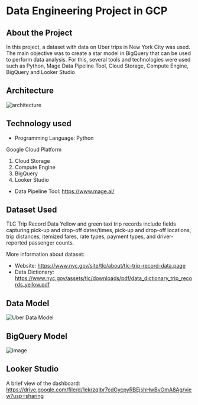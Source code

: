 # Data Engineering Project in GCP

## About the Project
In this project, a dataset with data on Uber trips in New York City was used. The main objective was to create a star model in BigQuery that can be used to perform data analysis. For this, several tools and technologies were used such as Python, Mage Data Pipeline Tool, Cloud Storage, Compute Engine, BigQuery and Looker Studio

## Architecture
![architecture](https://github.com/user-attachments/assets/c8acb26a-5945-42d5-9737-5b34b781852e)

## Technology used
 - Programming Language: Python

Google Cloud Platform
 1) Cloud Storage
 2) Compute Engine
 3) BigQuery
 4) Looker Studio

 - Data Pipeline Tool: https://www.mage.ai/

## Dataset Used
TLC Trip Record Data Yellow and green taxi trip records include fields capturing pick-up and drop-off dates/times, pick-up and drop-off locations, trip distances, itemized fares, rate types, payment types, and driver-reported passenger counts.

More information about dataset:
 - Website: https://www.nyc.gov/site/tlc/about/tlc-trip-record-data.page
 - Data Dictionary: https://www.nyc.gov/assets/tlc/downloads/pdf/data_dictionary_trip_records_yellow.pdf

## Data Model
![Uber Data Model](https://github.com/user-attachments/assets/e2f9a739-633f-46ec-a51c-f371a061e730)

## BigQuery Model
![image](https://github.com/user-attachments/assets/05a97701-c7e5-4430-af60-884758e2211c)

## Looker Studio
A brief view of the dashboard: https://drive.google.com/file/d/1ekrzqIbr7cdGycpyRBEjshHwBvOmA8Ag/view?usp=sharing
